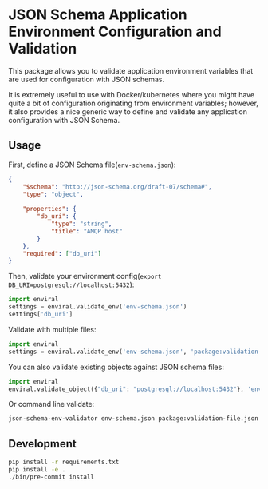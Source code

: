 # JSON Schema Application Environment Configuration and Validation

This package allows you to validate application environment variables that are
used for configuration with JSON schemas.

It is extremely useful to use with Docker/kubernetes where you might have
quite a bit of configuration originating from environment variables; however,
it also provides a nice generic way to define and validate any application
configuration with JSON Schema.


## Usage

First, define a JSON Schema file(`env-schema.json`):

```json
{
    "$schema": "http://json-schema.org/draft-07/schema#", 
    "type": "object",
  
    "properties": {
        "db_uri": {
            "type": "string",
            "title": "AMQP host"
        }
    },
    "required": ["db_uri"]
}
```

Then, validate your environment config(`export DB_URI=postgresql://localhost:5432`):

```python
import enviral
settings = enviral.validate_env('env-schema.json')
settings['db_uri']
```

Validate with multiple files:

```python
import enviral
settings = enviral.validate_env('env-schema.json', 'package:validation-file.json')
```

You can also validate existing objects against JSON schema files:

```python
import enviral
enviral.validate_object({"db_uri": "postgresql://localhost:5432"}, 'env-schema.json')
```

Or command line validate:

```bash
json-schema-env-validator env-schema.json package:validation-file.json
```

## Development

```bash
pip install -r requirements.txt
pip install -e .
./bin/pre-commit install
```

